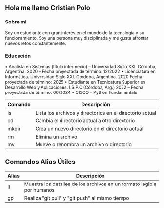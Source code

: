 ## Hola me llamo Cristian Polo 
### Sobre mi
Soy un estudiante con gran interés en el mundo de la tecnología y su funcionamiento. 
Soy una persona muy disciplinada y me gusta afrontar nuevos retos constantemente. 
### Educación 
• Analista en Sistemas (título intermedio) – Universidad Siglo XXI. Córdoba, Argentina. 
2020 - Fecha proyectada de término: 12/2022 
• Licenciatura en Informática. Universidad Siglo XXI. Córdoba, Argentina. 2020 
Fecha proyectada de término: 2025 
• Estudiante en Tecnicatura Superior en Desarrollo Web y Aplicaciones. I.S.P.C 
(Córdoba, Arg.) 2022 – Fecha proyectada de término: 06/2024
• CISCO – Python Fundamentals



| Comando | Descripción |
| ------- | ----------- |
| ls | Lista los archivos y directorios en el directorio actual |
| cd | Cambia el directorio actual a otro directorio |
| mkdir | Crea un nuevo directorio en el directorio actual |
| rm | Elimina un archivo |
| mv | Mueve o renombra un archivo o directorio |
## Comandos Alias Útiles

| Alias | Descripción |
| ----- | ----------- |
| ll | Muestra los detalles de los archivos en un formato legible por humanos |
| gp | Realiza "git pull" y "git push" al mismo tiempo |
